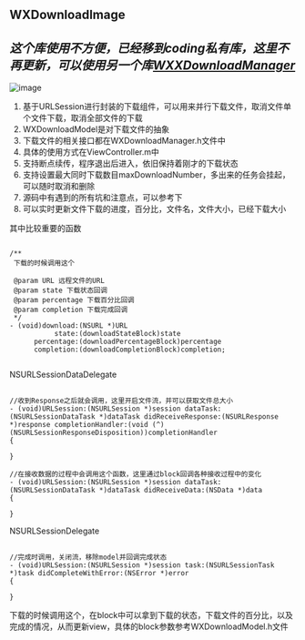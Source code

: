 ## WXDownloadImage

## *这个库使用不方便，已经移到coding私有库，这里不再更新，可以使用另一个库[WXXDownloadManager](https://github.com/supergithuber/WXXDownloadManager.git)*

![image](https://github.com/supergithuber/WXDownloadManager/blob/master/example.gif)

1. 基于URLSession进行封装的下载组件，可以用来并行下载文件，取消文件单个文件下载，取消全部文件的下载
2. WXDownloadModel是对下载文件的抽象
3. 下载文件的相关接口都在WXDownloadManager.h文件中
4. 具体的使用方式在ViewController.m中
5. 支持断点续传，程序退出后进入，依旧保持着刚才的下载状态
6. 支持设置最大同时下载数目maxDownloadNumber，多出来的任务会挂起，可以随时取消和删除
7. 源码中有遇到的所有坑和注意点，可以参考下
8. 可以实时更新文件下载的进度，百分比，文件名，文件大小，已经下载大小

其中比较重要的函数

``` objc

/**
 下载的时候调用这个

 @param URL 远程文件的URL
 @param state 下载状态回调
 @param percentage 下载百分比回调
 @param completion 下载完成回调
 */
- (void)download:(NSURL *)URL
           state:(downloadStateBlock)state
      percentage:(downloadPercentageBlock)percentage
      completion:(downloadCompletionBlock)completion;
      
```

NSURLSessionDataDelegate

```objc

//收到Response之后就会调用，这里开启文件流，并可以获取文件总大小
- (void)URLSession:(NSURLSession *)session dataTask:(NSURLSessionDataTask *)dataTask didReceiveResponse:(NSURLResponse *)response completionHandler:(void (^)(NSURLSessionResponseDisposition))completionHandler
{

}

//在接收数据的过程中会调用这个函数，这里通过block回调各种接收过程中的变化
- (void)URLSession:(NSURLSession *)session dataTask:(NSURLSessionDataTask *)dataTask didReceiveData:(NSData *)data
{

}

```

NSURLSessionDelegate

```objc

//完成时调用，关闭流，移除model并回调完成状态
- (void)URLSession:(NSURLSession *)session task:(NSURLSessionTask *)task didCompleteWithError:(NSError *)error
{

}

```
下载的时候调用这个，在block中可以拿到下载的状态，下载文件的百分比，以及完成的情况，从而更新view，具体的block参数参考WXDownloadModel.h文件
